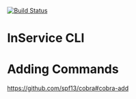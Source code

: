 [![Build Status](https://travis-ci.com/skunkworxs/inservice-cli.svg?token=2qgDJt8zJMZbU21sKMNz&branch=master)](https://travis-ci.com/skunkworxs/inservice-cli)

# InService CLI

# Adding Commands

https://github.com/spf13/cobra#cobra-add
